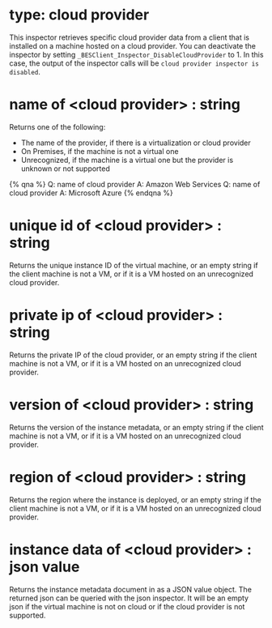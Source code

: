 # type: cloud provider

This inspector retrieves specific cloud provider data from a client that is installed on a machine hosted on a cloud provider. You can deactivate the inspector by setting `_BESClient_Inspector_DisableCloudProvider` to 1. In this case, the output of the inspector calls will be `cloud provider inspector is disabled`.

# name of &lt;cloud provider&gt; : string

Returns one of the following:
- The name of the provider, if there is a virtualization or cloud provider
- On Premises, if the machine is not a virtual one
- Unrecognized, if the machine is a virtual one but the provider is unknown or not supported

{% qna %}
Q: name of cloud provider
A: Amazon Web Services
Q: name of cloud provider
A: Microsoft Azure
{% endqna %}

# unique id of &lt;cloud provider&gt; : string

Returns the unique instance ID of the virtual machine, or an empty string if the client machine is not a VM, or if it is a VM hosted on an unrecognized cloud provider. 

# private ip of &lt;cloud provider&gt; : string

Returns the private IP of the cloud provider, or an empty string if the client machine is not a VM, or if it is a VM hosted on an unrecognized cloud provider.

# version of &lt;cloud provider&gt; : string

Returns the version of the instance metadata, or an empty string if the client machine is not a VM, or if it is a VM hosted on an unrecognized cloud provider.

# region of &lt;cloud provider&gt; : string

Returns the region where the instance is deployed, or an empty string if the client machine is not a VM, or if it is a VM hosted on an unrecognized cloud provider.

# instance data of &lt;cloud provider&gt; : json value

Returns the instance metadata document in as a JSON value object. The returned json can be queried with the json inspector. It will be an empty json if the virtual machine is not on cloud or if the cloud provider is not supported.
